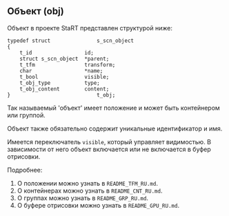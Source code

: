 ## Объект (obj)
Объект в проекте StaRT представлен структурой ниже:

```
typedef struct               s_scn_object
{
	t_id                 id;
	struct s_scn_object  *parent;
	t_tfm                transform;
	char                 *name;
	t_bool               visible;
	t_obj_type           type;
	t_obj_content        content;
}                            t_obj;
```

Так называемый 'объект' имеет положение и может быть контейнером или группой.

Объект также обязательно содержит уникальные идентификатор и имя.

Имеется переключатель `visible`, который управляет видимостью.
В зависимости от него объект включается или не включается в буфер отрисовки.

Подробнее:
1) О положении можно узнать в `README_TFM_RU.md`.
2) О контейнерах можно узнать в `README_CNT_RU.md`.
3) О группах можно узнать в `README_GRP_RU.md`.
4) О буфере отрисовки можно узнать в `README_GPU_RU.md`.
